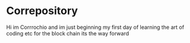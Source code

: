 # Correpository

Hi im Corrrochio and im just beginning my first day of learning the art of coding etc
for the block chain
its the way forward
